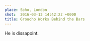 ```yaml
---
place: Soho, London
shot:  2016-03-13 14:42:22 +0000
title: Groucho Works Behind the Bars
---
```


He is dissapoint.
